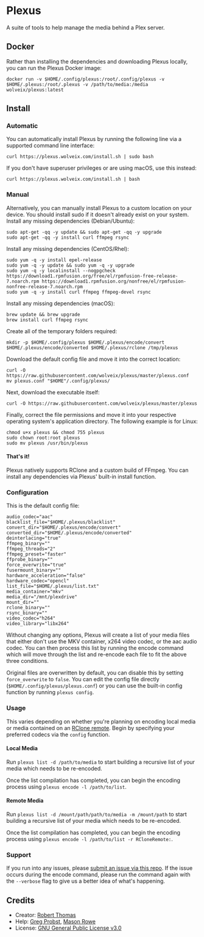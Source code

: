 # Plexus
A suite of tools to help manage the media behind a Plex server.

## Docker
Rather than installing the dependencies and downloading Plexus locally, you can run the Plexus Docker image:
```shell
docker run -v $HOME/.config/plexus:/root/.config/plexus -v $HOME/.plexus:/root/.plexus -v /path/to/media:/media wolveix/plexus:latest 
```

## Install
### Automatic
You can automatically install Plexus by running the following line via a supported command line interface:
``` shell
curl https://plexus.wolveix.com/install.sh | sudo bash
```

If you don't have superuser privileges or are using macOS, use this instead:
``` shell
curl https://plexus.wolveix.com/install.sh | bash
```

### Manual
Alternatively, you can manually install Plexus to a custom location on your device. You should install sudo if it doesn't already exist on your system.
Install any missing dependencies (Debian/Ubuntu):
``` shell
sudo apt-get -qq -y update && sudo apt-get -qq -y upgrade
sudo apt-get -qq -y install curl ffmpeg rsync
```

Install any missing dependencies (CentOS/Rhel):
``` shell
sudo yum -q -y install epel-release
sudo yum -q -y update && sudo yum -q -y upgrade
sudo yum -q -y localinstall --nogpgcheck https://download1.rpmfusion.org/free/el/rpmfusion-free-release-7.noarch.rpm https://download1.rpmfusion.org/nonfree/el/rpmfusion-nonfree-release-7.noarch.rpm
sudo yum -q -y install curl ffmpeg ffmpeg-devel rsync
```

Install any missing dependencies (macOS):
``` shell
brew update && brew upgrade
brew install curl ffmpeg rsync
```

Create all of the temporary folders required:
``` shell
mkdir -p $HOME/.config/plexus $HOME/.plexus/encode/convert $HOME/.plexus/encode/converted $HOME/.plexus/rclone /tmp/plexus
```

Download the default config file and move it into the correct location:
``` shell
curl -O https://raw.githubusercontent.com/wolveix/plexus/master/plexus.conf
mv plexus.conf "$HOME"/.config/plexus/
```

Next, download the executable itself:
``` shell
curl -O https://raw.githubusercontent.com/wolveix/plexus/master/plexus
```

Finally, correct the file permissions and move it into your respective operating system's application directory. The following example is for Linux:
``` shell
chmod u+x plexus && chmod 755 plexus
sudo chown root:root plexus
sudo mv plexus /usr/bin/plexus
```

#### That's it!

Plexus natively supports RClone and a custom build of FFmpeg. You can install any dependencies via Plexus' built-in install function.

### Configuration

This is the default config file:
```
audio_codec="aac"
blacklist_file="$HOME/.plexus/blacklist"
convert_dir="$HOME/.plexus/encode/convert"
converted_dir="$HOME/.plexus/encode/converted"
deinterlacing="true"
ffmpeg_binary=""
ffmpeg_threads="2"
ffmpeg_preset="faster"
ffprobe_binary=""
force_overwrite="true"
fusermount_binary=""
hardware_acceleration="false"
hardware_codec="opencl"
list_file="$HOME/.plexus/list.txt"
media_container="mkv"
media_dir="/mnt/plexdrive"
mount_dir=""
rclone_binary=""
rsync_binary=""
video_codec="h264"
video_library="libx264"
```

Without changing any options, Plexus will create a list of your media files that either don't use the MKV container,
x264 video codec, or the aac audio codec. You can then process this list by running the encode command which will move
through the list and re-encode each file to fit the above three conditions.

Original files are overwritten by default, you can disable this by setting `force_overwrite` to `false`. You can edit
the config file directly (`$HOME/.config/plexus/plexus.conf`) or you can use the built-in config function by
running `plexus config`.

### Usage

This varies depending on whether you're planning on encoding local media or media contained on
an [RClone remote](https://rclone.org/remote_setup/). Begin by specifying your preferred codecs via the `config`
function.

#### Local Media
Run `plexus list -d /path/to/media` to start building a recursive list of your media which needs to be re-encoded.

Once the list compilation has completed, you can begin the encoding process using `plexus encode -l /path/to/list`.

#### Remote Media
Run `plexus list -d /mount/path/path/to/media -m /mount/path` to start building a recursive list of your media which needs to be re-encoded.

Once the list compilation has completed, you can begin the encoding process
using `plexus encode -l /path/to/list -r RCloneRemote:`.

### Support

If you run into any issues,
please [submit an issue via this repo](https://github.com/wolveix/plexus/issues/new?assignees=&labels=&template=bug_report.md&title=).
If the issue occurs during the encode command, please run the command again with the `--verbose` flag to give us a
better idea of what's happening.

## Credits

- Creator: [Robert Thomas](https://github.com/wolveix)
- Help: [Greg Probst](https://github.com/gorgarp), [Mason Rowe](https://github.com/MasonR)
- License: [GNU General Public License v3.0](https://github.com/wolveix/plexus/blob/master/LICENSE)
